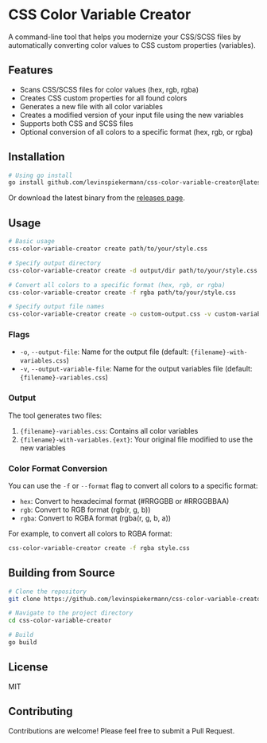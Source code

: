 # CSS Color Variable Creator

A command-line tool that helps you modernize your CSS/SCSS files by automatically converting color values to CSS custom properties (variables).

## Features

- Scans CSS/SCSS files for color values (hex, rgb, rgba)
- Creates CSS custom properties for all found colors
- Generates a new file with all color variables
- Creates a modified version of your input file using the new variables
- Supports both CSS and SCSS files
- Optional conversion of all colors to a specific format (hex, rgb, or rgba)

## Installation

```bash
# Using go install
go install github.com/levinspiekermann/css-color-variable-creator@latest
```

Or download the latest binary from the [releases page](https://github.com/levinspiekermann/css-color-variable-creator/releases).

## Usage

```bash
# Basic usage
css-color-variable-creator create path/to/your/style.css

# Specify output directory
css-color-variable-creator create -d output/dir path/to/your/style.css

# Convert all colors to a specific format (hex, rgb, or rgba)
css-color-variable-creator create -f rgba path/to/your/style.css

# Specify output file names
css-color-variable-creator create -o custom-output.css -v custom-variables.css path/to/your/style.css
```

### Flags

- `-o`, `--output-file`: Name for the output file (default: `{filename}-with-variables.css`)
- `-v`, `--output-variable-file`: Name for the output variables file (default: `{filename}-variables.css`)

### Output

The tool generates two files:

1. `{filename}-variables.css`: Contains all color variables
2. `{filename}-with-variables.{ext}`: Your original file modified to use the new variables

### Color Format Conversion

You can use the `-f` or `--format` flag to convert all colors to a specific format:

- `hex`: Convert to hexadecimal format (#RRGGBB or #RRGGBBAA)
- `rgb`: Convert to RGB format (rgb(r, g, b))
- `rgba`: Convert to RGBA format (rgba(r, g, b, a))

For example, to convert all colors to RGBA format:

```bash
css-color-variable-creator create -f rgba style.css
```

## Building from Source

```bash
# Clone the repository
git clone https://github.com/levinspiekermann/css-color-variable-creator.git

# Navigate to the project directory
cd css-color-variable-creator

# Build
go build
```

## License

MIT

## Contributing

Contributions are welcome! Please feel free to submit a Pull Request.
